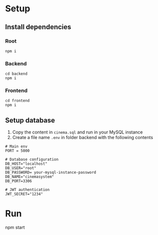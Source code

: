 # Setup
## Install dependencies
### Root
```
npm i
```
### Backend
```
cd backend
npm i
```
### Frontend
```
cd frontend
npm i
```
## Setup database
1. Copy the content in `cinema.sql` and run in your MySQL instance
2. Create a file name `.env` in folder backend with the following contents
```env
# Main env
PORT = 5000

# Database configuration
DB_HOST="localhost"
DB_USER="root"
DB_PASSWORD= your-mysql-instance-password
DB_NAME="cinemasystem"
DB_PORT=3306

# JWT authentication
JWT_SECRET="1234"
```
# Run
npm start

